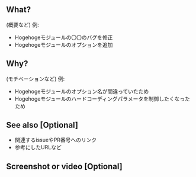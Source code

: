 ## What?
(概要など)
例:
- Hogehogeモジュールの〇〇のバグを修正
- Hogehogeモジュールのオプションを追加

## Why?
(モチベーションなど)
例:
- Hogehogeモジュールのオプション名が間違っていたため
- Hogehogeモジュールのハードコーディングパラメータを制御したくなったため

## See also [Optional]
- 関連するissueやPR番号へのリンク
- 参考にしたURLなど

## Screenshot or video [Optional]